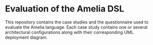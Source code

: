 # Evaluation of the Amelia DSL

This repository contains the case studies and the questionnaire used to evaluate the Amelia language. Each case study contains one or several architectural configurations along with their corresponding UML deployment diagram. 
